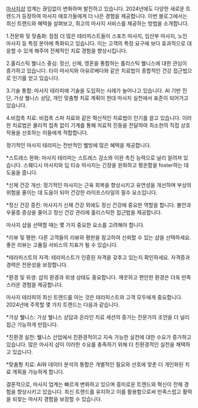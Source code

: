 <p><a href="https://swedish.so/">마사지샵</a> 업계는 끊임없이 변화하며 발전하고 있습니다. 2024년에도 다양한 새로운 트렌드가 등장하여 마사지 애호가들에게 더 나은 경험을 제공합니다. 이번 블로그에서는 최신 트렌드와 혜택을 살펴보고, 최고의 마사지 서비스를 제공하는 방법을 소개합니다.</p>

<p>1.전문화 및 맞춤화: 점점 더 많은 테라피스트들이 스포츠 마사지, 임산부 마사지, 노인 마사지 등 특정 분야에 특화되고 있습니다. 이는 고객의 특정 요구에 보다 효과적으로 대응할 수 있게 해주어 전체적인 치료 경험을 향상시킵니다​.</p>
<p>2.홀리스틱 웰니스 중심: 정신, 신체, 영혼을 통합하는 홀리스틱 웰니스에 대한 관심이 증가하고 있습니다. 타이 마사지와 아유르베다와 같은 치료법이 종합적인 건강 접근법으로 인기를 얻고 있습니다​.</p>
<p>3.기술 통합: 마사지 테라피에 기술을 도입하는 사례가 늘어나고 있습니다. AI 기반 진단, 가상 웰니스 상담, 개인 맞춤형 치료 계획이 현대 마사지 실천에서 표준이 되어가고 있습니다​.</p>
<p>4.비접촉 치료: 비접촉 스파 치료와 같은 혁신적인 치료법이 인기를 끌고 있습니다. 이러한 치료법은 물리적 접촉 없이 기계를 통해 치료적 진동을 전달하여 최소한의 직접 상호작용을 선호하는 이들에게 적합합니다​.</p>

<p>정기적인 마사지 테라피는 전반적인 웰빙에 많은 혜택을 제공합니다.</p>
<p>*스트레스 완화: 마사지 테라피는 스트레스 감소와 이완 촉진 능력으로 널리 알려져 있습니다. 스웨디시 마사지와 딥 티슈 마사지는 긴장을 완화하고 평온함을 foster하는 데 도움을 줍니다​.</p>
<p>*신체 건강 개선: 정기적인 마사지는 근육 회복을 향상시키고 유연성을 개선하며 부상의 위험을 줄이는 데 도움이 되어 건강한 라이프스타일의 필수 요소입니다.</p>
<p>*정신 건강 증진: 마사지가 신체 건강 외에도 정신 건강에 중요한 역할을 합니다. 불안과 우울증 증상을 줄이고 정신 건강 관리에 홀리스틱한 접근법을 제공합니다​.</p>

<p>마사지 샵을 선택할 때는 몇 가지 중요한 요소를 고려해야 합니다.</p>
<p>*리뷰 및 평판: 다른 고객들의 리뷰와 평판을 참고하여 신뢰할 수 있는 샵을 선택하세요. 좋은 리뷰는 고품질 서비스의 지표가 될 수 있습니다.</p>
<p>*테라피스트의 자격: 테라피스트가 인증된 자격을 갖추고 있는지 확인하세요. 자격증과 경력은 전문성을 보장합니다.</p>
<p>*환경 및 위생: 샵의 환경과 위생 상태도 중요합니다. 깨끗하고 편안한 환경은 더욱 만족스러운 경험을 제공합니다.</p>

<p>마사지 테라피의 최신 트렌드를 아는 것은 테라피스트와 고객 모두에게 중요합니다. 2024년에 주목할 몇 가지 트렌드는 다음과 같습니다.</p>
<p>*가상 웰니스: 가상 웰니스 상담과 온라인 치료 세션의 증가는 전문가의 조언을 더 널리 접근 가능하게 만듭니다.</p>
<p>*친환경 실천: 웰니스 산업에서 친환경적이고 지속 가능한 실천에 대한 수요가 증가하고 있습니다. 많은 마사지 샵이 이러한 수요를 충족하기 위해 더 친환경적인 실천을 채택하고 있습니다​.</p>
<p>*맞춤형 치료: AI와 데이터 분석의 통합은 개별적인 필요와 선호에 맞춘 더 개인화된 치료 계획을 가능하게 합니다​.</p>

<p>결론적으로, 마사지 업계는 빠르게 변화하고 있으며 흥미로운 트렌드와 혁신이 전체 경험을 향상시키고 있습니다. 최신 트렌드를 유지하고 이를 활용함으로써 만족스럽고 활력을 되찾는 마사지 경험을 보장할 수 있습니다.</p>
